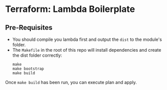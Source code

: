 # Terraform: Lambda Boilerplate

## Pre-Requisites 
* You should compile you lambda first and output the `dist` to the module's folder.  
* The `Makefile` in the root of this repo will install dependencies and create the dist folder correctly:  
  ```shell
  make 
  make bootstrap
  make build
  ```

Once `make build` has been run, you can execute plan and apply.  
